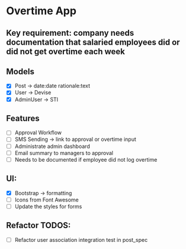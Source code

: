 # Overtime App

## Key requirement: company needs documentation that salaried employees did or did not get overtime each week

## Models
- [x] Post -> date:date rationale:text
- [x] User -> Devise
- [x] AdminUser -> STI

## Features
- [ ] Approval Workflow
- [ ] SMS Sending -> link to approval or overtime input
- [ ] Administrate admin dashboard
- [ ] Email summary to managers to approval
- [ ] Needs to be documented if employee did not log overtime

## UI:
- [x] Bootstrap -> formatting
- [ ] Icons from Font Awesome
- [ ] Update the styles for forms

## Refactor TODOS:
- [ ] Refactor user association integration test in post_spec

